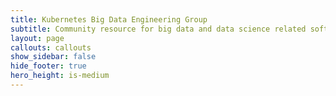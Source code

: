 ```yaml
---
title: Kubernetes Big Data Engineering Group
subtitle: Community resource for big data and data science related software projects on techniques and best practices for integrating with Kubernetes.
layout: page
callouts: callouts
show_sidebar: false
hide_footer: true
hero_height: is-medium
---
```


